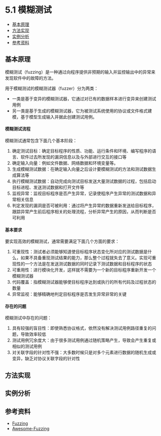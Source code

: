 # 5.1 模糊测试

- [基本原理](#基本原理)
- [方法实现](#方法实现)
- [实例分析](#实例分析)
- [参考资料](#参考资料)


## 基本原理
模糊测试（fuzzing）是一种通过向程序提供非预期的输入并监控输出中的异常来发现软件中的故障的方法。

用于模糊测试的模糊测试器（fuzzer）分为两类：
- 一类是基于变异的模糊测试器，它通过对已有的数据样本进行变异来创建测试用例
- 另一类是基于生成的模糊测试器，它为被测试系统使用的协议或文件格式建模，基于模型生成输入并据此创建测试用例。

#### 模糊测试流程
模糊测试通常包含下面几个基本阶段：
1. 确定测试目标：确定目标程序的性质、功能、运行条件和环境、编写程序的语言、软件过去所发现的漏洞信息以及与外部进行交互的接口等
2. 确定输入向量：例如文件数据、网络数据和环境变量等。
3. 生成模糊测试数据：在确定输入向量之后设计要模糊测试的方法和测试数据生成算法等
4. 执行模糊测试数据：自动完成向测试目标发送大量测试数据的过程，包括启动目标进程、发送测试数据和打开文件等
5. 监视异常：监视目标程序是否产生异常，记录使程序产生异常的测试数据和异常相关信息
6. 判定发现的漏洞是否可被利用：通过将产生异常的数据重新发送给目标程序，跟踪异常产生前后程序相关的处理流程，分析异常产生的原因，从而判断是否可利用

#### 基本要求
要实现高效的模糊测试，通常需要满足下面几个方面的要求：
1. 可重现性：测试者必须能够知道使目标程序状态变化所对应的测试数据是什么，如果不具备重现测试结果的能力，那么整个过程就失去了意义。实现可重现性的一个方法是在发送测试数据的同时记录下测试数据和目标程序的状态
2. 可重用性：进行模块化开发，这样就不需要为一个新的目标程序重新开发一个模糊测试器
3. 代码覆盖：指模糊测试器能够使目标程序达到或执行的所有代码及过程状态的数量
4. 异常监视：能够精确地判定目标程序是否发生异常非常的关键

#### 存在的问题
模糊测试中存在的问题：
1. 具有较强的盲目性：即使熟悉协议格式，依然没有解决测试用例路径重复的问题，导致效率较低
2. 测试用例冗余度大：由于很多测试用例通过随机策略产生，导致会产生重复或相似的测试用例
3. 对关联字段的针对性不强：大多数时候只是对多个元素进行数据的随机生成或变异，缺乏对协议关联字段的针对性


## 方法实现

## 实例分析

## 参考资料
- [Fuzzing](https://en.wikipedia.org/wiki/Fuzzing)
- [Awesome-Fuzzing](https://github.com/secfigo/Awesome-Fuzzing)

